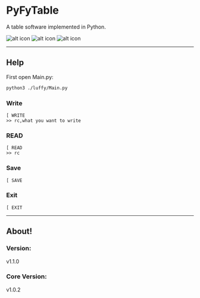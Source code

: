 # PyFyTable
A table software implemented in Python.

![alt icon](https://shields.io/github/license/fly19992020/PyFyTable.svg)
![alt icon](https://shields.io/github/repo-size/fly19992020/PyFyTable)
![alt icon](https://shields.io/github/v/release/fly19992020/PyFyTable?display_name=tag&include_prereleases)

---
## Help
First open Main.py:
``` bash
python3 ./luffy/Main.py
```
### Write
```
[ WRITE
>> rc,what you want to write
```
### READ
```
[ READ
>> rc
```
### Save
```
[ SAVE
```
### Exit
```
[ EXIT
```

---
## About!
### Version:
v1.1.0
### Core Version:
v1.0.2
